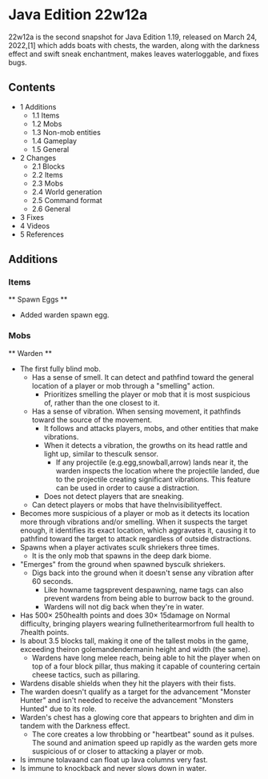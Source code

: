# Java Edition 22w12a
22w12a is the second snapshot for Java Edition 1.19, released on March 24, 2022,[1] which adds boats with chests, the warden, along with the darkness effect and swift sneak enchantment, makes leaves waterloggable, and fixes bugs.

## Contents
- 1 Additions
	- 1.1 Items
	- 1.2 Mobs
	- 1.3 Non-mob entities
	- 1.4 Gameplay
	- 1.5 General
- 2 Changes
	- 2.1 Blocks
	- 2.2 Items
	- 2.3 Mobs
	- 2.4 World generation
	- 2.5 Command format
	- 2.6 General
- 3 Fixes
- 4 Videos
- 5 References

## Additions
### Items
** Spawn Eggs **
- Added warden spawn egg.

### Mobs
** Warden **
- The first fully blind mob.
	- Has a sense of smell. It can detect and pathfind toward the general location of a player or mob through a "smelling" action.
		- Prioritizes smelling the player or mob that it is most suspicious of, rather than the one closest to it.
	- Has a sense of vibration. When sensing movement, it pathfinds toward the source of the movement.
		- It follows and attacks players, mobs, and other entities that make vibrations.
		- When it detects a vibration, the growths on its head rattle and light up, similar to thesculk sensor.
			- If any projectile (e.g.egg,snowball,arrow) lands near it, the warden inspects the location where the projectile landed, due to the projectile creating significant vibrations. This feature can be used in order to cause a distraction.
		- Does not detect players that are sneaking.
	- Can detect players or mobs that have theInvisibilityeffect.
- Becomes more suspicious of a player or mob as it detects its location more through vibrations and/or smelling. When it suspects the target enough, it identifies its exact location, which aggravates it, causing it to pathfind toward the target to attack regardless of outside distractions.
- Spawns when a player activates sculk shriekers three times.
	- It is the only mob that spawns in the deep dark biome.
- "Emerges" from the ground when spawned bysculk shriekers.
	- Digs back into the ground when it doesn't sense any vibration after 60 seconds.
		- Like howname tagsprevent despawning, name tags can also prevent wardens from being able to burrow back to the ground.
		- Wardens will not dig back when they're in water.
- Has 500× 250health points and does 30× 15damage on Normal difficulty, bringing players wearing fullnetheritearmorfrom full health to 7health points.
- Is about 3.5 blocks tall, making it one of the tallest mobs in the game, exceeding theiron golemandendermanin height and width (the same).
	- Wardens have long melee reach, being able to hit the player when on top of a four block pillar, thus making it capable of countering certain cheese tactics, such as pillaring.
- Wardens disable shields when they hit the players with their fists.
- The warden doesn't qualify as a target for the advancement "Monster Hunter" and isn't needed to receive the advancement "Monsters Hunted" due to its role.
- Warden's chest has a glowing core that appears to brighten and dim in tandem with the Darkness effect.
	- The core creates a low throbbing or "heartbeat" sound as it pulses. The sound and animation speed up rapidly as the warden gets more suspicious of or closer to attacking a player or mob.
- Is immune tolavaand can float up lava columns very fast.
- Is immune to knockback and never slows down in water.

